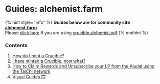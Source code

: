 # Guides: alchemist.farm

{% hint style="info" %}
**Guides below are for community site** [**alchemist.farm**](https://alchemist.farm/)  
Please [click here](../guides-crucible.alchemist.wtf/) if you are using [crucible.alchemist.wtf](https://crucible.alchemist.wtf/)
{% endhint %}

### Contents

1. [How do I mint a Crucible?]()
2. [I have minted a Crucible, now what?](i-minted-a-crucible-now-what.md)
3. [How to Claim Rewards and Unsubscribe your LP from the Aludel using the TaiChi network](how-to-claim-rewards-and-unsubscribe-your-lp-from-the-aludel-using-the-taichi-network.md)
4. [Visual Guides 🎞](visual-guides.md)

